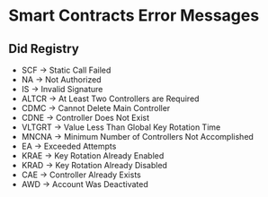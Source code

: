 # Smart Contracts Error Messages

## Did Registry

- SCF -> Static Call Failed
- NA -> Not Authorized
- IS -> Invalid Signature
- ALTCR -> At Least Two Controllers are Required
- CDMC -> Cannot Delete Main Controller
- CDNE -> Controller Does Not Exist
- VLTGRT -> Value Less Than Global Key Rotation Time
- MNCNA -> Minimum Number of Controllers Not Accomplished
- EA -> Exceeded Attempts
- KRAE -> Key Rotation Already Enabled
- KRAD -> Key Rotation Already Disabled
- CAE -> Controller Already Exists
- AWD -> Account Was Deactivated
